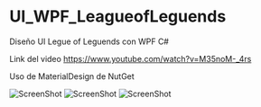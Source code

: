 # UI_WPF_LeagueofLeguends
Diseño UI Legue of Leguends con WPF C#

Link del video https://www.youtube.com/watch?v=M35noM-_4rs

Uso de MaterialDesign de NutGet

![ScreenShot](https://raw.github.com/Gamas-G/UI_WPF_LeagueogLeguends/master/Screen/Screen1.png)
![ScreenShot](https://raw.github.com/Gamas-G/UI_WPF_LeagueogLeguends/master/Screen/Screen2.png)
![ScreenShot](https://raw.github.com/Gamas-G/UI_WPF_LeagueogLeguends/master/Screen/Screen3.png)
